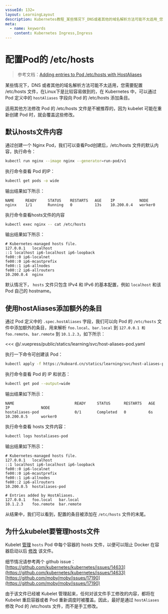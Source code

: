```yaml
---
vssueId: 132=
layout: LearningLayout
description: Kubernetes教程_某些情况下_DNS或者其他的域名解析方法可能不太适用_您需要配置_/etc/hosts文件_在Linux下是比较容易做到的_在Kubernetes中_可以通过Pod定义中的_`hostAliases`_字段向Pod的/etc/hosts添加条目。
meta:
  - name: keywords
    content: Kubernetes Ingress,Ingress
---
```


# 配置Pod的 /etc/hosts

<AdSenseTitle>

> 参考文档：[Adding entries to Pod /etc/hosts with HostAliases](https://kubernetes.io/docs/concepts/services-networking/add-entries-to-pod-etc-hosts-with-host-aliases/)

某些情况下，DNS 或者其他的域名解析方法可能不太适用，您需要配置 /etc/hosts 文件，在Linux下是比较容易做到的，在 Kubernetes 中，可以通过 Pod 定义中的 `hostAliases` 字段向 Pod 的 /etc/hosts 添加条目。

适用其他方法修改 Pod 的 /etc/hosts 文件是不被推荐的，因为 kubelet 可能在重新创建 Pod 时，就会覆盖这些修改。

</AdSenseTitle>

## 默认hosts文件内容

通过创建一个 Nginx Pod，我们可以查看Pod创建后，/etc/hosts 文件的默认内容，执行命令：

``` sh
kubectl run nginx --image nginx --generator=run-pod/v1
```

执行命令查看 Pod 的IP：

``` sh
kubectl get pods -o wide
```
输出结果如下所示：
```
NAME     READY     STATUS    RESTARTS   AGE    IP           NODE
nginx    1/1       Running   0          13s    10.200.0.4   worker0
```

执行命令查看hosts文件的内容
``` sh
kubectl exec nginx -- cat /etc/hosts
```

输出结果如下所示：

```
# Kubernetes-managed hosts file.
127.0.0.1	localhost
::1	localhost ip6-localhost ip6-loopback
fe00::0	ip6-localnet
fe00::0	ip6-mcastprefix
fe00::1	ip6-allnodes
fe00::2	ip6-allrouters
10.200.0.4	nginx
```

默认情况下， `hosts` 文件只包含 IPv4 和 IPv6 的基本配置，例如 `localhost` 和该 Pod 自己的 hostname。

## 使用hostAliases添加额外的条目

通过 Pod 定义中的 `.spec.hostAliases` 字段，我们可以向 Pod 的 `/etc/hosts` 文件中添加额外的条目，用来解析 `foo.local`、`bar.local` 到 `127.0.0.1 和` `foo.remote`、`bar.remote` 到 `10.1.2.3`，如下所示：

<<< @/.vuepress/public/statics/learning/svc/host-aliases-pod.yaml

执行一下命令可创建该 Pod：
``` sh
kubectl apply -f https://kuboard.cn/statics/learning/svc/host-aliases-pod.yaml
```

执行命令查看 Pod 的 IP 和状态：
``` sh
kubectl get pod --output=wide
```

输出结果如下所示：

```
NAME                           READY     STATUS      RESTARTS   AGE       IP              NODE
hostaliases-pod                0/1       Completed   0          6s        10.200.0.5      worker0
```

执行命令查看 hosts 文件内容：

``` sh
kubectl logs hostaliases-pod
```

输出结果如下所示：

```
# Kubernetes-managed hosts file.
127.0.0.1	localhost
::1	localhost ip6-localhost ip6-loopback
fe00::0	ip6-localnet
fe00::0	ip6-mcastprefix
fe00::1	ip6-allnodes
fe00::2	ip6-allrouters
10.200.0.5	hostaliases-pod

# Entries added by HostAliases.
127.0.0.1	foo.local	bar.local
10.1.2.3	foo.remote	bar.remote
```

从结果中，我们可以看到，配置的条目被添加在 `/etc/hosts` 文件的末尾。

## 为什么kubelet要管理hosts文件

Kubelet [管理](https://github.com/kubernetes/kubernetes/issues/14633) `hosts` Pod 中每个容器的 hosts 文件，以便可以阻止 Docker 在容器启动以后 [修改](https://github.com/moby/moby/issues/17190) 该文件。

细节情况请参考两个 github issue：
[https://github.com/kubernetes/kubernetes/issues/14633](https://github.com/kubernetes/kubernetes/issues/14633)
[https://github.com/moby/moby/issues/17190](https://github.com/moby/moby/issues/17190)

由于该文件已经被 Kubelet 管理起来，任何对该文件手工修改的内容，都将在 Kubelet 重启容器或者 Pod 重新调度时被覆盖。因此，最好是通过 `hostAliases` 修改 Pod 的 /etc/hosts 文件，而不是手工修改。
